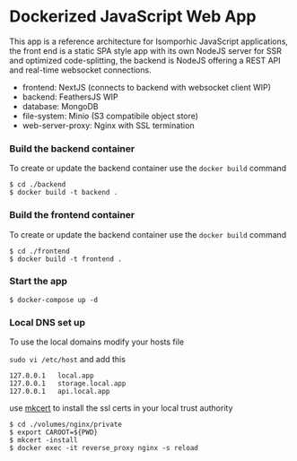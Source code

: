 # Dockerized JavaScript Web App

This app is a reference architecture for Isomporhic JavaScript applications, the front end is a static SPA style app with its own NodeJS server for SSR and optimized code-splitting, the backend is NodeJS offering a REST API and real-time websocket connections.

- frontend: NextJS (connects to backend with websocket client WIP)
- backend: FeathersJS WIP
- database: MongoDB 
- file-system: Minio (S3 compatibile object store)
- web-server-proxy: Nginx with SSL termination


### Build the backend container

To create or update the backend container use the `docker build` command

```
$ cd ./backend
$ docker build -t backend .
```

### Build the frontend container

To create or update the backend container use the `docker build` command

```
$ cd ./frontend
$ docker build -t frontend .
```

### Start the app

```
$ docker-compose up -d
```

### Local DNS set up

To use the local domains modify your hosts file

`sudo vi /etc/host` and add this

```
127.0.0.1   local.app
127.0.0.1   storage.local.app
127.0.0.1   api.local.app
```

use [mkcert](https://github.com/FiloSottile/mkcert) to install the ssl certs in your local trust authority

```
$ cd ./volumes/nginx/private
$ export CAROOT=${PWD}
$ mkcert -install
$ docker exec -it reverse_proxy nginx -s reload
```